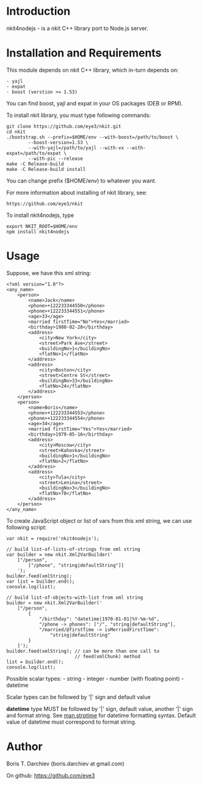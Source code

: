 # Introduction

nkit4nodejs - is a nkit C++ library port to Node.js server.

# Installation and Requirements

This module depends on nkit C++ library, which in-turn depends on:

    - yajl
    - expat
    - boost (verstion >= 1.53)

You can find boost, yajl and expat in your OS packages (DEB or RPM).

To install nkit library, you must type following commands:

    git clone https://github.com/eye3/nkit.git
    cd nkit
    ./bootstrap.sh --prefix=$HOME/env --with-boost=/path/to/boost \
            --boost-version=1.53 \
            --with-yajl=/path/to/yajl --with-vx --with-expat=/path/to/expat \
            --with-pic --release
    make -C Release-build
    make -C Release-build install

You can change prefix ($HOME/env) to whatever you want.

For more information about installing of nkit library, see:

    https://github.com/eye3/nkit

To install nkit4nodejs, type

    export NKIT_ROOT=$HOME/env
    npm install nkit4nodejs


# Usage

Suppose, we have this xml string:

    <?xml version="1.0"?>
    <any_name>
        <person>
            <name>Jack</name>
            <phone>+122233344550</phone>
            <phone>+122233344551</phone>
            <age>33</age>
            <married firstTime="No">Yes</married>
            <birthday>1980-02-28</birthday>
            <address>
                <city>New York</city>
                <street>Park Ave</street>
                <buildingNo>1</buildingNo>
                <flatNo>1</flatNo>
            </address>
            <address>
                <city>Boston</city>
                <street>Centre St</street>
                <buildingNo>33</buildingNo>
                <flatNo>24</flatNo>
            </address>
        </person>
        <person>
            <name>Boris</name>
            <phone>+122233344553</phone>
            <phone>+122233344554</phone>
            <age>34</age>
            <married firstTime="Yes">Yes</married>
            <birthday>1979-05-16</birthday>
            <address>
                <city>Moscow</city>
                <street>Kahovka</street>
                <buildingNo>1</buildingNo>
                <flatNo>2</flatNo>
            </address>
            <address>
                <city>Tula</city>
                <street>Lenina</street>
                <buildingNo>3</buildingNo>
                <flatNo>78</flatNo>
            </address>
        </person>
    </any_name>

To create JavaScript object or list of vars from this xml string, we can use 
following script:

    var nkit = require('nkit4nodejs');
    
    // build list-of-lists-of-strings from xml string
    var builder = new nkit.Xml2VarBuilder('
        ["/person",
            ["/phone", "string|defaultString"]]
        ');
    builder.feed(xmlString);
    var list = builder.end();
    console.log(list);
    
    // build list-of-objects-with-list from xml string
    builder = new nkit.Xml2VarBuilder('
        ["/person",
            {
                "/birthday": "datetime|1970-01-01|%Y-%m-%d",
                "/phone -> phones": ["/", "string|defaultString"],
                "/married/@firstTime -> isMerriedFirstTime":
                    "string|defaultString"
            }
        ]');
    builder.feed(xmlString); // can be more than one call to
                             // feed(xmlChunk) method
    list = builder.end();
    console.log(list);

Possible scalar types:
    - string
    - integer
    - number (with floating point)
    - datetime
    
Scalar types can be followed by '|' sign and default value

**datetime** type MUST be followed by '|' sign, default value,
another '|' sign and format string. See 
[man strptime](http://linux.die.net/man/3/strptime) for datetime formatting
syntax. Default value of datetime must correspond to format string.

# Author

Boris T. Darchiev (boris.darchiev at gmail.com)

On github: https://github.com/eye3

